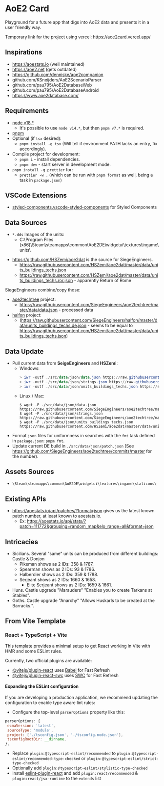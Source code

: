 # AoE2 Card

Playground for a future app that digs into AoE2 data and presents it in a user
friendly way.

Temporary link for the project using vercel: https://aoe2card.vercel.app/

## Inspirations

- https://aoestats.io (well maintained)
- https://aoe2.net (gets outdated)
- https://github.com/denniske/aoe2companion
- github.com/KSneijders/AoE2ScenarioParser
- github.com/pau795/AoE2DatabaseWeb
- github.com/pau795/AoE2DatabaseAndroid
- https://www.aoe2database.com/

## Requirements

- [node v18.\*](https://nodejs.org/en)
  - It's possible to use `node v14.*`, but then `pnpm v7.*` is required.
- [pnpm](https://pnpm.io/installation)
- Optional (if `tsx` desired):
  - `pnpm install -g tsx` (Will tell if environment PATH lacks an entry, fix
    accordingly).
- Compile project for development:
  - `pnpm i` - install dependencies.
  - `pnpm dev` - start server in development mode.
- `pnpm install -g prettier` for:
  - `prettier -w .` (which can be run with `pnpm format` as well, being a task
    in `package.json`)

## VSCode Extensions

- [styled-components.vscode-styled-components](https://marketplace.visualstudio.com/items?itemName=styled-components.vscode-styled-components)
  for Styled Components

## Data Sources

* `*.dds` Images of the units:
  * C:\Program Files (x86)\Steam\steamapps\common\AoE2DE\widgetui\textures\ingame\units\ 

- https://github.com/HSZemi/aoe2dat is the source for SiegeEngineers.
  - https://raw.githubusercontent.com/HSZemi/aoe2dat/master/data/units_buildings_techs.json
  - https://raw.githubusercontent.com/HSZemi/aoe2dat/master/data/units_buildings_techs.ror.json -
    apparently Return of Rome

SiegeEngineers combine/copy those:

- [aoe2techtree](https://aoe2techtree.net) project:
  - https://raw.githubusercontent.com/SiegeEngineers/aoe2techtree/master/data/data.json -
    processed data
- [halfon](https://halfon.aoe2.se/) project:
  - (https://raw.githubusercontent.com/SiegeEngineers/halfon/master/data/units_buildings_techs.de.json -
    seems to be equal to
    https://raw.githubusercontent.com/HSZemi/aoe2dat/master/data/units_buildings_techs.json)

## Data Update

- Pull current data from **SeigeEngineers** and **HSZemi**:
  - Windows:
    ```powershell
    > iwr -outf ./src/data/json/data.json https://raw.githubusercontent.com/SiegeEngineers/aoe2techtree/master/data/data.json
    > iwr -outf ./src/data/json/strings.json https://raw.githubusercontent.com/SiegeEngineers/aoe2techtree/master/data/locales/en/strings.json
    > iwr -outf ./src/data/json/units_buildings_techs.json https://raw.githubusercontent.com/HSZemi/aoe2dat/master/data/units_buildings_techs.json
    ```
  - Linux / Mac:
    ```shell
    $ wget -P ./src/data/json/data.json https://raw.githubusercontent.com/SiegeEngineers/aoe2techtree/master/data/data.json
    $ wget -P ./src/data/json/strings.json https://raw.githubusercontent.com/SiegeEngineers/aoe2techtree/master/data/locales/en/strings.json
    $ wget -P ./src/data/json/units_buildings_techs.json https://raw.githubusercontent.com/HSZemi/aoe2dat/master/data/units_buildings_techs.json
    ```
- Format `json` files for uniformness in searches with the `fmt` task defined in
  `package.json`: `pnpm fmt`.
- Update current DE build in `./src/data/json/patch.json` (See
  https://github.com/SiegeEngineers/aoe2techtree/commits/master for the number).

## Assets Sources

- `\Steam\steamapps\common\AoE2DE\widgetui\textures\ingame\staticons\`

## Existing APIs

- https://aoestats.io/api/patches/?format=json gives us the latest known patch number, at least known to aoestats.io.
  - Ex: https://aoestats.io/api/stats/?patch=111772&grouping=random_map&elo_range=all&format=json

## Intricacies

- Sicilians. Several "same" units can be produced from different buildings:
  Castle & Donjon
  - Pikeman shows as 2 IDs: 358 & 1787.
  - Spearman shows as 2 IDs: 93 & 1786.
  - Halberdier shows as 2 IDs: 359 & 1788.
  - Serjeant shows as 2 IDs: 1660 & 1658.
    - Elite Serjeant shows as 2 IDs: 1659 & 1661.
- Huns. Castle upgrade "Marauders" "Enables you to create Tarkans at Stables".
- Goths. Castle upgrade "Anarchy" "Allows Huskarls to be created at the
  Barracks.".

## From Vite Template

### React + TypeScript + Vite

This template provides a minimal setup to get React working in Vite with HMR and
some ESLint rules.

Currently, two official plugins are available:

- [@vitejs/plugin-react](https://github.com/vitejs/vite-plugin-react/blob/main/packages/plugin-react/README.md)
  uses [Babel](https://babeljs.io/) for Fast Refresh
- [@vitejs/plugin-react-swc](https://github.com/vitejs/vite-plugin-react-swc)
  uses [SWC](https://swc.rs/) for Fast Refresh

#### Expanding the ESLint configuration

If you are developing a production application, we recommend updating the
configuration to enable type aware lint rules:

- Configure the top-level `parserOptions` property like this:

```js
parserOptions: {
 ecmaVersion: 'latest',
 sourceType: 'module',
 project: ['./tsconfig.json', './tsconfig.node.json'],
 tsconfigRootDir: __dirname,
},
```

- Replace `plugin:@typescript-eslint/recommended` to
  `plugin:@typescript-eslint/recommended-type-checked` or
  `plugin:@typescript-eslint/strict-type-checked`
- Optionally add `plugin:@typescript-eslint/stylistic-type-checked`
- Install
  [eslint-plugin-react](https://github.com/jsx-eslint/eslint-plugin-react) and
  add `plugin:react/recommended` & `plugin:react/jsx-runtime` to the `extends`
  list

